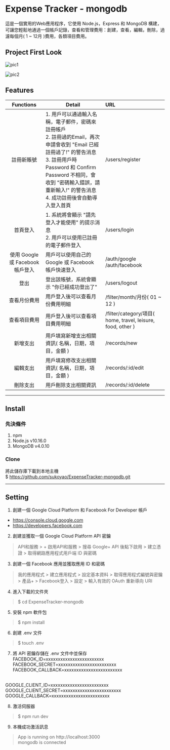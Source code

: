 # Expense Tracker - mongodb

這是一個實用的Web應用程序，它使用 Node.js，Express 和 MongoDB 構建，可讓您輕鬆地通過一個帳戶記錄，查看和管理費用：創建，查看，編輯，刪除，過濾每個月( 1 ~ 12月 )費用，各類項目費用。

## Project First Look

![pic1](https://imgur.com/uKHjm73.png)

![pic2](https://imgur.com/Mnf8OSk.png)

## Features

|Functions|Detail|URL|
:---: | --- | :---
註冊新賬號 | 1. 用戶可以通過輸入名稱，電子郵件，密碼來註冊帳戶<br>2. 註冊過的Email，再次申請會收到 "Email 已經註冊過了!" 的警告消息<br>3. 註冊用戶時 Password 和 Confirm Password 不相同，會收到 "密碼輸入錯誤，請重新輸入!" 的警告消息<br>4. 成功註冊後會自動導入登入首頁 | /users/register
首頁登入 | 1. 系統將會顯示 "請先登入才能使用" 的提示消息<br>2. 用戶可以使用已註冊的電子郵件登入 | /users/login
使用 Google 或 Facebook 帳戶登入 | 用戶可以使用自己的 Google 或 Facebook 帳戶快速登入 | /auth/google<br>/auth/facebook
登出 | 登出該帳號，系統會顯示 "你已經成功登出了" | /users/logout
查看月份費用 | 用戶登入後可以查看月份費用明細 | /filter/month/月份( 01 ~ 12 )
查看項目費用 | 用戶登入後可以查看項目費用明細 | /filter/category/項目( home, travel, leisure, food, other )
新增支出 | 用戶填寫新增支出相關資訊( 名稱，日期，項目，金額 ) | /records/new
編輯支出 | 用戶填寫修改支出相關資訊( 名稱，日期，項目，金額 ) | /records/:id/edit
刪除支出 | 用戶刪除支出相關資訊 | /records/:id/delete
---

## Install

### 先決條件
1. npm
2. Node.js v10.16.0
3. MongoDB v4.0.10

### Clone
將此儲存庫下載到本地主機<br>$ https://github.com/sukoyao/ExpenseTracker-mongodb.git

---

## Setting

1. 創建一個 Google Cloud Platform 和 Facebook For Developer 帳戶
  - https://console.cloud.google.com
  - https://developers.facebook.com

2. 創建並獲取一個 Google Cloud Platform API 密鑰
  > API和服務 > + 啟用API和服務 > 搜尋 Google+ API 後點下啟用 > 建立憑證 > 取得網路應用程式用戶端 ID 與密碼

3. 創建一個 Facebook 應用並獲取應用 ID 和密碼
  > 我的應用程式 > 建立應用程式 > 設定基本資料 > 取得應用程式編號與密鑰 > 產品+ > Facebook登入 > 設定 > 輸入有效的 OAuth 重新導向 URI

4. 進入下載的文件夾<br>
> $ cd ExpenseTracker-mongodb

5. 安裝 npm 軟件包<br>
> $ npm install

6. 創建 .env 文件<br>
> $ touch .env

7. 將 API 密鑰存儲在 .env 文件中並保存<br>
FACEBOOK_ID=xxxxxxxxxxxxxxxxxxxxxxxx<br>
FACEBOOK_SECRET=xxxxxxxxxxxxxxxxxxxxxxxx<br>
FACEBOOK_CALLBACK=xxxxxxxxxxxxxxxxxxxxxxxx<br>
<br>
GOOGLE_CLIENT_ID=xxxxxxxxxxxxxxxxxxxxxxxx<br>
GOOGLE_CLIENT_SECRET=xxxxxxxxxxxxxxxxxxxxxxxx<br>
GOOGLE_CALLBACK=xxxxxxxxxxxxxxxxxxxxxxxx<br>

8. 激活伺服器<br>
> $ npm run dev

9. 本機成功激活訊息<br>
> App is running on http://localhost:3000<br>
> mongodb is connected


